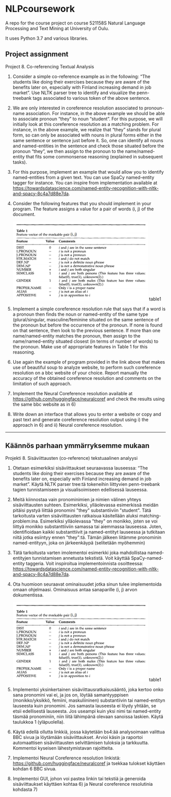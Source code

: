 # NLPcoursework
A repo for the course project on course 521158S Natural Language Processing and Text Mining at University of Oulu.

It uses Python 3.7 and various libraries.

## Project assignment
Project 8. Co-referencing Textual Analysis


1.  Consider a simple co-reference example as in the following: “The students like doing their exercises because they are aware of the benefits later on, especially with Finland increasing demand in job market”. Use NLTK parser tree to identify and visualize the penn-treebank tags associated to various token of the above sentence.


2.  We are only interested in coreference resolution associated to pronoun-name association. For instance, in the above example we should be able to associate pronoun “they” to noun “student”. For this purpose, we will initially look at this coreference resolution as a matching problem. For instance, in the above example, we realize that “they” stands for plural form, so can only be associated with nouns in plural forms either in the same sentence or sentence just before it. So, one can identify all  nouns and named-entities in the sentence and check those situated before the pronoun “they”, we then assign to the pronoun to the name/named-entity that fits some commonsense reasoning (explained in subsequent tasks).


3.  For this purpose, implement an example that would allow you to identify named-entities from a given text. You can use SpaCy named-entity tagger for instance. You can inspire from implementation available at https://towardsdatascience.com/named-entity-recognition-with-nltk-and-spacy-8c4a7d88e7da.


4.  Consider the following features that you should implement in your program. The feature assigns a value for a pair of words (i, j) of the document.

    <img src="./images/table1.png" width="424" height="249"/>
    table1


5.  Implement a simple coreference resolution rule that says that if a word is a pronoun then finds the noun or named-entity of the same type (plural/singular, masculine/feminine situated on the same sentence of the pronoun but before the occurrence of the pronoun. If none is found on that sentence, then look to the previous sentence. If more than one name/named-entity matches the pronoun, then assign to the name/named-entity situated closest (in terms of number of words) to the pronoun. Make use of appropriate features in Table 1 for this reasoning.


6.  Use again the example of program provided in the link above that makes use of beautiful soup to analyze website, to perform such coreference resolution on a bbc website of your choice. Report manually the accuracy of the obtained coreference resolution and comments on the limitation of such approach.


7.  Implement the Neural Coreference resolution available at https://github.com/huggingface/neuralcoref and check the results using the same bbc website as in 6)


8.  Write down an interface that allows you to enter a website or copy and past text and generate coreference resolution output using i) the approach in 6) and ii) Neural coreference resolution.

-----------------
## Käännös parhaan ymmärryksemme mukaan

Projekti 8. Sisäviittausten (co-reference) tekstuaalinen analyysi


1.  Otetaan esimerkiksi sisäviittaukset seuraavassa lauseessa: “The students like doing their exercises because they are aware of the benefits later on, especially with Finland increasing demand in job market”. Käytä NLTK parser tree:tä tokeneihin liittyvien penn-treebank tagien tunnistamiseen ja visualisoimiseen edellisessä lauseessa.



2.  Meitä kiinnostaa vain pronominimien ja nimien välinen yhteys sisäviittausten suhteen. Esimerkiksi, ylläolevassa esimerkissä meidän pitäisi pystyä liittää pronomini "they" substantiiviin "student". Tätä tarkoitusta varten sisäviittausten ratkaisua käsitellään aluksi matching-problem:ina. Esimerkiksi ylläolevassa "they" on monikko, joten se voi liittyä monikko substanttiiviin samassa tai aiemmassa lauseessa. Joten, identifioidaan kaikki substanttiivit ja named-entityt lauseessa ja tutkitaan niitä jotka esiintyy ennen "they":tä. Tämän jälkeen liitämme pronominin named-entityyn, joka on järkeenkäypä (selitetään myöhemmin)


3.  Tätä tarkoitusta varten imolementoi esimerkki joka mahdollistaa named-entityjen tunnistamisen annetusta tekstistä. Voit käyttää SpaCy-named-entity taggeria. Voit inspiroitua implementoinnista osoitteessa:  https://towardsdatascience.com/named-entity-recognition-with-nltk-and-spacy-8c4a7d88e7da.

4. Ota huomioon seuraavat ominaisuudet jotka sinun tulee implementoida omaan ohjelmaasi. Ominaisuus antaa sanaparille (i, j) arvon dokumentissa.

    <img src="./images/table1.png" width="424" height="249"/>
    table1


5.  Implementoi yksinkertainen sisäviittausratkaisusääntö, joka kertoo onko sana pronomini vai ei, ja jos on, löytää samantyyppisen (monikko/yksikkö, femiini, maskuliininen) substantiivin tai named-entityn lauseesta kuin pronomini. Jos samasta lauseesta ei löydy yhtään, se etsii edellisestä lauseesta. Jos useampi kuin yksi nimi tai named-entity täsmää pronominiin, niin liitä lähimpänä olevaan sanoissa laskien. Käytä taulukkoa 1 (yläpuolella).


6.  Käytä edellä ollutta linkkiä, jossa käytetään bs4:ää analysoimaan valittua BBC sivua ja löytämään sisäviittaukset. Arvioi käsin ja raportoi automaattisen sisäviittausten selvittämisen tuloksia ja tarkkuutta. Kommentoi kyseisen lähestymistavan rajoitteita.


7.  Implementoi Neural Coreference resolution linkistä: https://github.com/huggingface/neuralcoref ja tsekkaa tulokset käyttäen kohdan 6 BBC sivua.


8.  Implementoi GUI, johon voi pastea linkin tai tekstiä ja generoida sisäviittaukset käyttäen kohtaa 6) ja Neural coreference resolutinia kohdasta 7)



